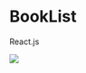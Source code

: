 # BookList
React.js


<img src="https://user-images.githubusercontent.com/70886925/106362819-95a18200-632d-11eb-8111-d44d0b9de5c5.jpg" />
